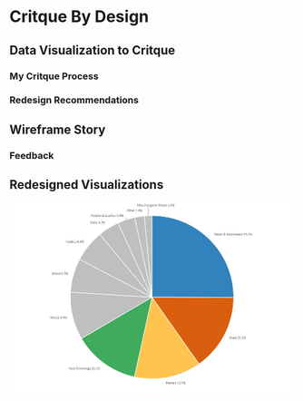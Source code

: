 # Critque By Design

## Data Visualization to Critque

### My Critque Process


### Redesign Recommendations


## Wireframe Story

### Feedback

## Redesigned Visualizations

![](redesignedMSWPieChart.JPG?raw=true)


